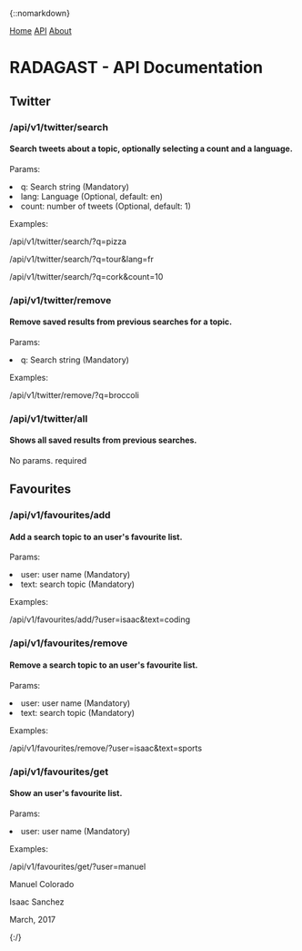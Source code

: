 {::nomarkdown}

<!DOCTYPE html>
<html>
<head>
  <!-- <link rel="stylesheet" href="path/to/font-awesome/css/font-awesome.min.css"> -->
  <!-- <script src="https://use.fontawesome.com/de792a4fac.js"></script> -->
  <link rel="stylesheet" type="text/css" href="html/style.css">
  <link rel="icon" type="image/png" href="html/favicon.png">
  <title>Radagast API</title>
</head>
<body>

<div class="topnav" id="myTopnav">
  <a href="/">Home</a>
  <a href="/api/" class="active">API</a>
  <a href="/about.html">About</a>
</div>

  <h1>RADAGAST - API Documentation</h1>
  <h2>Twitter</h2>
  <div id="ep">
    <h3>/api/v1/twitter/search</h3>
    <h4>Search tweets about a topic, optionally selecting a count and a language.</h4>
    <p>Params:</p>
    <li>q:     Search string     (Mandatory)</li>
    <li>lang:  Language          (Optional, default: en)</li>
    <li>count: number of tweets  (Optional, default: 1)</li>
    <div id="exbox">
      <p>Examples:</p>
      <p id="example">/api/v1/twitter/search/?q=pizza</p>
      <p id="example">/api/v1/twitter/search/?q=tour&lang=fr</p>
      <p id="example">/api/v1/twitter/search/?q=cork&count=10</p>
    </div>
  </div>

  <div id="ep">
    <h3>/api/v1/twitter/remove</h3>
    <h4>Remove saved results from previous searches for a topic.</h4>
    <p>Params:</p>
    <li>q:     Search string     (Mandatory)</li>
    <div id="exbox">
      <p>Examples:</p>
      <p id="example">/api/v1/twitter/remove/?q=broccoli</p>
    </div>
  </div>

  <div id="ep">
    <h3>/api/v1/twitter/all</h3>
    <h4>Shows all saved results from previous searches.</h4>
    <p>No params. required</p>
  </div>

  <h2>Favourites</h2>

  <div id="ep">
    <h3>/api/v1/favourites/add</h3>
    <h4>Add a search topic to an user's favourite list.</h4>
    <p>Params:</p>
    <li>user:  user name     (Mandatory)</li>
    <li>text:  search topic  (Mandatory)</li>
    <div id="exbox">
      <p>Examples:</p>
      <p id="example">/api/v1/favourites/add/?user=isaac&text=coding</p>
    </div>
  </div>
  <div id="ep">
    <h3>/api/v1/favourites/remove</h3>
    <h4>Remove a search topic to an user's favourite list.</h4>
    <p>Params:</p>
    <li>user:  user name     (Mandatory)</li>
    <li>text:  search topic  (Mandatory)</li>
    <div id="exbox">
      <p>Examples:</p>
      <p id="example">/api/v1/favourites/remove/?user=isaac&text=sports</p>
    </div>
  </div>
  <div id="ep">
    <h3>/api/v1/favourites/get</h3>
    <h4>Show an user's favourite list.</h4>
    <p>Params:</p>
    <li>user:  user name     (Mandatory)</li>
    <div id="exbox">
      <p>Examples:</p>
      <p id="example">/api/v1/favourites/get/?user=manuel</p>
    </div>
  </div>
  <footer id="about">
    <p> </p>
    <p>Manuel Colorado</p>
    <p>Isaac Sanchez</p>
    <p>March, 2017</p>
  </footer>
</body>
</html>

{:/}